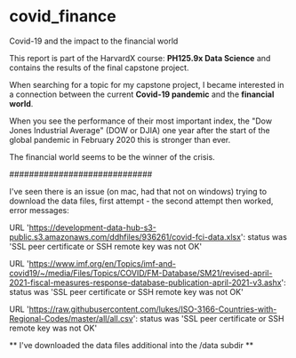 # covid_finance
Covid-19 and the impact to the financial world

This report is part of the HarvardX course: **PH125.9x Data Science** and contains the results of the final capstone project.  

When searching for a topic for my capstone project, I became interested in a connection between the 
current **Covid-19 pandemic** and the **financial world**. 

When you see the performance of their most important index, the "Dow Jones Industrial Average" (DOW or DJIA) 
one year after the start of the global pandemic in February 2020 this is stronger than ever. 

The financial world seems to be the winner of the crisis. 

#############################

I've seen there is an issue (on mac, had that not on windows) trying to download the data files, first attempt - the second attempt then worked,
error messages:

URL 'https://development-data-hub-s3-public.s3.amazonaws.com/ddhfiles/936261/covid-fci-data.xlsx': status was 'SSL peer certificate or SSH remote key was not OK'

URL 'https://www.imf.org/en/Topics/imf-and-covid19/~/media/Files/Topics/COVID/FM-Database/SM21/revised-april-2021-fiscal-measures-response-database-publication-april-2021-v3.ashx': status was 'SSL peer certificate or SSH remote key was not OK'

URL 'https://raw.githubusercontent.com/lukes/ISO-3166-Countries-with-Regional-Codes/master/all/all.csv': status was 'SSL peer certificate or SSH remote key was not OK'

** I've downloaded the data files additional into the /data subdir **
